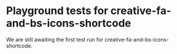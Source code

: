 # Playground tests for creative-fa-and-bs-icons-shortcode
We are still awaiting the first test run for creative-fa-and-bs-icons-shortcode.
